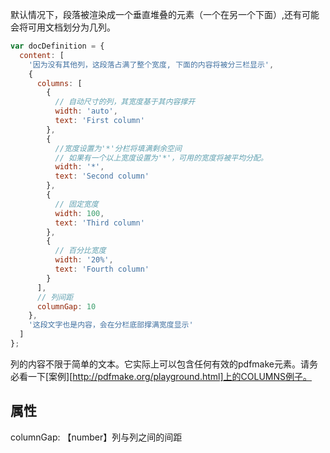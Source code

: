 默认情况下，段落被渲染成一个垂直堆叠的元素（一个在另一个下面）,还有可能会将可用文档划分为几列。

```javascript
var docDefinition = {
  content: [
    '因为没有其他列，这段落占满了整个宽度, 下面的内容将被分三栏显示',
    {
      columns: [
        {
          // 自动尺寸的列，其宽度基于其内容撑开
          width: 'auto',
          text: 'First column'
        },
        {
          //宽度设置为'*'分栏将填满剩余空间
          // 如果有一个以上宽度设置为'*'，可用的宽度将被平均分配。
          width: '*',
          text: 'Second column'
        },
        {
          // 固定宽度
          width: 100,
          text: 'Third column'
        },
        {
          // 百分比宽度
          width: '20%',
          text: 'Fourth column'
        }
      ],
      // 列间距
      columnGap: 10
    },
    '这段文字也是内容，会在分栏底部撑满宽度显示'
  ]
};
```
列的内容不限于简单的文本。它实际上可以包含任何有效的pdfmake元素。请务必看一下[案例][http://pdfmake.org/playground.html]上的COLUMNS例子。

## 属性
columnGap: 【number】列与列之间的间距